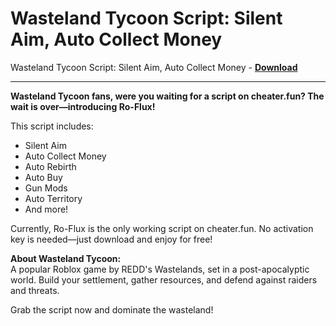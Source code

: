 <h1>Wasteland Tycoon Script: Silent Aim, Auto Collect Money</h1>

Wasteland Tycoon Script: Silent Aim, Auto Collect Money - **[Download](https://www.dlgram.com/public/files/api.php?shortened=uAUdn5)**


<hr>


**Wasteland Tycoon fans, were you waiting for a script on cheater.fun? The wait is over—introducing Ro-Flux!**  

This script includes:  
- Silent Aim  
- Auto Collect Money  
- Auto Rebirth  
- Auto Buy  
- Gun Mods  
- Auto Territory  
- And more!  

Currently, Ro-Flux is the only working script on cheater.fun. No activation key is needed—just download and enjoy for free!  

**About Wasteland Tycoon:**  
A popular Roblox game by REDD's Wastelands, set in a post-apocalyptic world. Build your settlement, gather resources, and defend against raiders and threats.  

Grab the script now and dominate the wasteland!